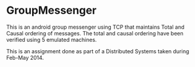 GroupMessenger
==============

This is an android group messenger using TCP that maintains Total and Causal ordering of messages. The total and causal ordering have been verified using 5 emulated machines.

This is an assignment done as part of a Distributed Systems taken during Feb-May 2014.